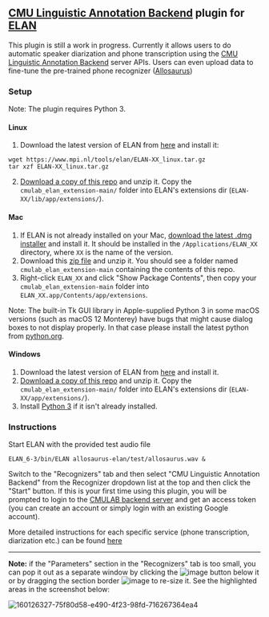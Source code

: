 ## [CMU Linguistic Annotation Backend](https://github.com/neulab/cmulab/) plugin for [ELAN](https://archive.mpi.nl/tla/elan)

This plugin is still a work in progress. Currently it allows users to do automatic speaker diarization and phone transcription using the [CMU Linguistic Annotation Backend](https://github.com/neulab/cmulab/) server APIs. Users can even upload data to fine-tune the pre-trained phone recognizer ([Allosaurus](https://github.com/xinjli/allosaurus))


### Setup

Note: The plugin requires Python 3.

#### Linux

1. Download the latest version of ELAN from [here](https://archive.mpi.nl/tla/elan/download) and install it:
```
wget https://www.mpi.nl/tools/elan/ELAN-XX_linux.tar.gz
tar xzf ELAN-XX_linux.tar.gz
```

2. [Download a copy of this repo](https://github.com/zaidsheikh/cmulab_elan_extension/archive/refs/heads/main.zip) and unzip it. Copy the `cmulab_elan_extension-main/` folder into ELAN's extensions dir (`ELAN-XX/lib/app/extensions/`).

#### Mac

1. If ELAN is not already installed on your Mac, [download the latest .dmg installer](https://archive.mpi.nl/tla/elan/download) and install it. It should be installed in the `/Applications/ELAN_XX` directory, where `XX` is the name of the version.
2. Download this [zip file](https://github.com/zaidsheikh/cmulab_elan_extension/archive/refs/heads/main.zip) and unzip it. You should see a folder named `cmulab_elan_extension-main` containing the contents of this repo.
3. Right-click `ELAN_XX` and click "Show Package Contents", then copy your `cmulab_elan_extension-main` folder into `ELAN_XX.app/Contents/app/extensions`.

Note: The built-in Tk GUI library in Apple-supplied Python 3 in some macOS versions (such as macOS 12 Monterey) have bugs that might cause dialog boxes to not display properly. In that case please install the latest python from [python.org](https://www.python.org/downloads/).


#### Windows

1. Download the latest version of ELAN from [here](https://archive.mpi.nl/tla/elan/download) and install it.
2. [Download a copy of this repo](https://github.com/zaidsheikh/cmulab_elan_extension/archive/refs/heads/main.zip) and unzip it. Copy the `cmulab_elan_extension-main/` folder into ELAN's extensions dir (`ELAN-XX/app/extensions/`).
3. Install [Python 3](https://www.python.org/downloads/) if it isn't already installed.


### Instructions

Start ELAN with the provided test audio file

`ELAN_6-3/bin/ELAN allosaurus-elan/test/allosaurus.wav &`

Switch to the "Recognizers" tab and then select "CMU Linguistic Annotation Backend" from the Recognizer dropdown list at the top and then click the "Start" button.
If this is your first time using this plugin, you will be prompted to login to the [CMULAB backend server](https://github.com/neulab/cmulab) and get an access token (you can create an account or simply login with an existing Google account).

More detailed instructions for each specific service (phone transcription, diarization etc.) can be found [here](cmulab_services.md)

-----

**Note:** if the "Parameters" section in the "Recognizers" tab is too small, you can pop it out as a separate window by clicking the ![image](https://user-images.githubusercontent.com/2358298/164206178-c3aabfac-bf2f-4eb5-9837-f4623c4c4a69.png)
 button below it or by dragging the section border ![image](https://user-images.githubusercontent.com/2358298/164206629-0e1ce212-4690-4c17-9ee8-060414a9242e.png) to re-size it. See the highlighted areas in the screenshot below:

![160126327-75f80d58-e490-4f23-98fd-716267364ea4](https://user-images.githubusercontent.com/2358298/164206810-e2d973ab-25df-4490-853e-35d3db49afd5.png)
